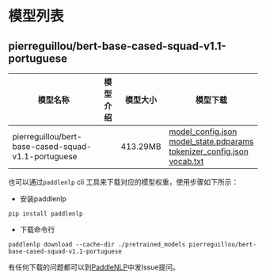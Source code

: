 #  模型列表

## pierreguillou/bert-base-cased-squad-v1.1-portuguese

| 模型名称 | 模型介绍 | 模型大小  | 模型下载 |
| --- | --- | --- | --- |
|pierreguillou/bert-base-cased-squad-v1.1-portuguese|  | 413.29MB | [model_config.json](https://bj.bcebos.com/paddlenlp/models/community/pierreguillou/bert-base-cased-squad-v1.1-portuguese/model_config.json)<br>[model_state.pdparams](https://bj.bcebos.com/paddlenlp/models/community/pierreguillou/bert-base-cased-squad-v1.1-portuguese/model_state.pdparams)<br>[tokenizer_config.json](https://bj.bcebos.com/paddlenlp/models/community/pierreguillou/bert-base-cased-squad-v1.1-portuguese/tokenizer_config.json)<br>[vocab.txt](https://bj.bcebos.com/paddlenlp/models/community/pierreguillou/bert-base-cased-squad-v1.1-portuguese/vocab.txt) |

也可以通过`paddlenlp` cli 工具来下载对应的模型权重，使用步骤如下所示：

* 安装paddlenlp

```shell
pip install paddlenlp
```

* 下载命令行

```shell
paddlenlp download --cache-dir ./pretrained_models pierreguillou/bert-base-cased-squad-v1.1-portuguese
```

有任何下载的问题都可以到[PaddleNLP](https://github.com/PaddlePaddle/PaddleNLP)中发Issue提问。